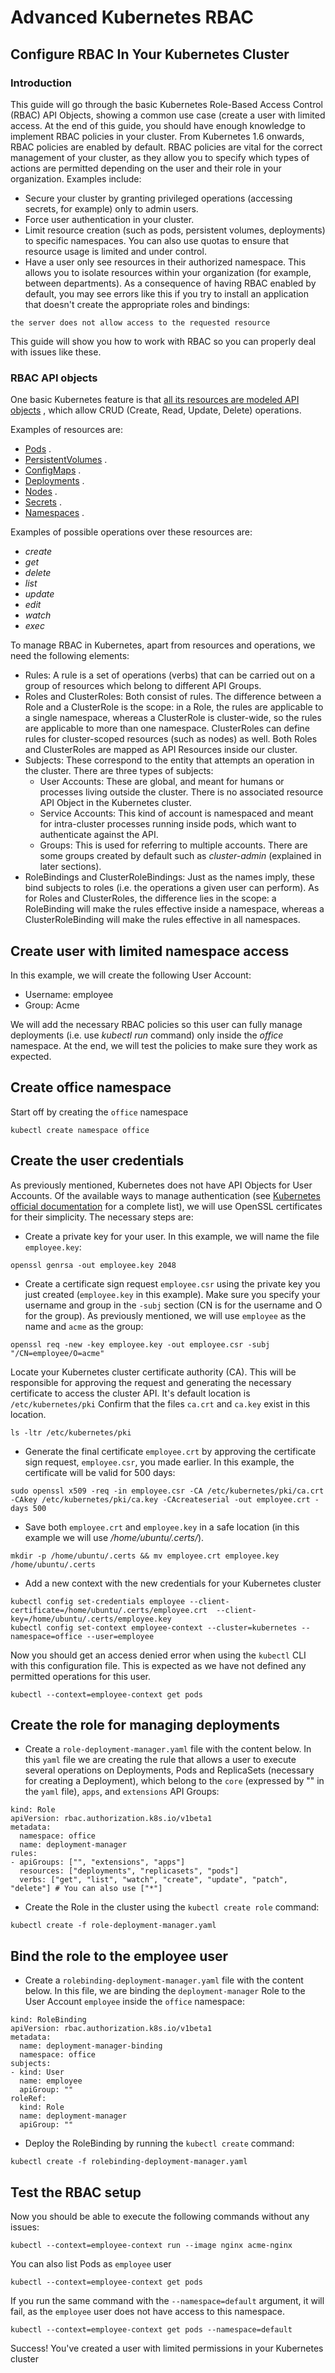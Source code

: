 # Advanced Kubernetes RBAC
## Configure RBAC In Your Kubernetes Cluster
### Introduction
This guide will go through the basic Kubernetes Role-Based Access Control (RBAC) API Objects, showing a common use case (create a user with limited access. At the end of this guide, you should have enough knowledge to implement RBAC policies in your cluster. 
From Kubernetes 1.6 onwards, RBAC policies are enabled by default. RBAC policies are vital for the correct management of your cluster, as they allow you to specify which types of actions are permitted depending on the user and their role in your organization. Examples include:
* Secure your cluster by granting privileged operations (accessing secrets, for example) only to admin users.
* Force user authentication in your cluster.
* Limit resource creation (such as pods, persistent volumes, deployments) to specific namespaces. You can also use quotas to ensure that resource usage is limited and under control.
* Have a user only see resources in their authorized namespace. This allows you to isolate resources within your organization (for example, between departments).
As a consequence of having RBAC enabled by default, you may see errors like this if you try to install an application that doesn't create the appropriate roles and bindings:
```
the server does not allow access to the requested resource
```

This guide will show you how to work with RBAC so you can properly deal with issues like these. 

### RBAC API objects
One basic Kubernetes feature is that  [all its resources are modeled API objects](https://kubernetes.io/docs/concepts/overview/working-with-objects/kubernetes-objects/) , which allow CRUD (Create, Read, Update, Delete) operations. 

Examples of resources are:
*  [Pods](https://kubernetes.io/docs/concepts/workloads/pods/pod/) .
*  [PersistentVolumes](https://kubernetes.io/docs/concepts/storage/volumes/) .
*  [ConfigMaps](https://kubernetes.io/docs/tasks/configure-pod-container/configmap/) .
*  [Deployments](https://kubernetes.io/docs/concepts/workloads/controllers/deployment/) .
*  [Nodes](https://kubernetes.io/docs/concepts/architecture/nodes/) .
*  [Secrets](https://kubernetes.io/docs/concepts/configuration/secret/) .
*  [Namespaces](https://kubernetes.io/docs/user-guide/namespaces/) .

Examples of possible operations over these resources are:
* *create*
* *get*
* *delete*
* *list*
* *update*
* *edit*
* *watch*
* *exec*

To manage RBAC in Kubernetes, apart from resources and operations, we need the following elements:
* Rules: A rule is a set of operations (verbs) that can be carried out on a group of resources which belong to different API Groups.
* Roles and ClusterRoles: Both consist of rules. The difference between a Role and a ClusterRole is the scope: in a Role, the rules are applicable to a single namespace, whereas a ClusterRole is cluster-wide, so the rules are applicable to more than one namespace. ClusterRoles can define rules for cluster-scoped resources (such as nodes) as well. Both Roles and ClusterRoles are mapped as API Resources inside our cluster.
* Subjects: These correspond to the entity that attempts an operation in the cluster. There are three types of subjects:
	* User Accounts: These are global, and meant for humans or processes living outside the cluster. There is no associated resource API Object in the Kubernetes cluster.
	* Service Accounts: This kind of account is namespaced and meant for intra-cluster processes running inside pods, which want to authenticate against the API.
	* Groups: This is used for referring to multiple accounts. There are some groups created by default such as *cluster-admin* (explained in later sections).
* RoleBindings and ClusterRoleBindings: Just as the names imply, these bind subjects to roles (i.e. the operations a given user can perform). As for Roles and ClusterRoles, the difference lies in the scope: a RoleBinding will make the rules effective inside a namespace, whereas a ClusterRoleBinding will make the rules effective in all namespaces.

## Create user with limited namespace access
In this example, we will create the following User Account:
* Username: employee
* Group: Acme

We will add the necessary RBAC policies so this user can fully manage deployments (i.e. use *kubectl run* command) only inside the *office* namespace. At the end, we will test the policies to make sure they work as expected.

## Create office namespace
Start off by creating the `office` namespace

```
kubectl create namespace office
```

## Create the user credentials
As previously mentioned, Kubernetes does not have API Objects for User Accounts. Of the available ways to manage authentication (see  [Kubernetes official documentation](https://kubernetes.io/docs/admin/authentication)  for a complete list), we will use OpenSSL certificates for their simplicity. The necessary steps are:
* Create a private key for your user. In this example, we will name the file `employee.key`:

```
openssl genrsa -out employee.key 2048
```

* Create a certificate sign request `employee.csr` using the private key you just created (`employee.key` in this example). Make sure you specify your username and group in the `-subj` section (CN is for the username and O for the group). As previously mentioned, we will use `employee` as the name and `acme` as the group:

```
openssl req -new -key employee.key -out employee.csr -subj "/CN=employee/O=acme"
```

Locate your Kubernetes cluster certificate authority (CA). This will be responsible for approving the request and generating the necessary certificate to access the cluster API. It's default location is `/etc/kubernetes/pki`
Confirm that the files `ca.crt` and `ca.key` exist in this location.

```
ls -ltr /etc/kubernetes/pki
```

* Generate the final certificate `employee.crt` by approving the certificate sign request, `employee.csr`, you made earlier. In this example, the certificate will be valid for 500 days:

```
sudo openssl x509 -req -in employee.csr -CA /etc/kubernetes/pki/ca.crt -CAkey /etc/kubernetes/pki/ca.key -CAcreateserial -out employee.crt -days 500
```

* Save both `employee.crt` and `employee.key` in a safe location (in this example we will use */home/ubuntu/.certs/*).

```
mkdir -p /home/ubuntu/.certs && mv employee.crt employee.key /home/ubuntu/.certs
```

* Add a new context with the new credentials for your Kubernetes cluster

```
kubectl config set-credentials employee --client-certificate=/home/ubuntu/.certs/employee.crt  --client-key=/home/ubuntu/.certs/employee.key
kubectl config set-context employee-context --cluster=kubernetes --namespace=office --user=employee
```

Now you should get an access denied error when using the `kubectl` CLI with this configuration file. This is expected as we have not defined any permitted operations for this user.

```
kubectl --context=employee-context get pods
```

## Create the role for managing deployments

* Create a `role-deployment-manager.yaml` file with the content below. In this `yaml` file we are creating the rule that allows a user to execute several operations on Deployments, Pods and ReplicaSets (necessary for creating a Deployment), which belong to the `core` (expressed by "" in the `yaml` file), `apps`, and `extensions` API Groups:

```
kind: Role
apiVersion: rbac.authorization.k8s.io/v1beta1
metadata:
  namespace: office
  name: deployment-manager
rules:
- apiGroups: ["", "extensions", "apps"]
  resources: ["deployments", "replicasets", "pods"]
  verbs: ["get", "list", "watch", "create", "update", "patch", "delete"] # You can also use ["*"]
```

* Create the Role in the cluster using the `kubectl create role` command:
```
kubectl create -f role-deployment-manager.yaml
```

## Bind the role to the employee user
* Create a `rolebinding-deployment-manager.yaml` file with the content below. In this file, we are binding the `deployment-manager` Role to the User Account `employee` inside the `office` namespace:

```
kind: RoleBinding
apiVersion: rbac.authorization.k8s.io/v1beta1
metadata:
  name: deployment-manager-binding
  namespace: office
subjects:
- kind: User
  name: employee
  apiGroup: ""
roleRef:
  kind: Role
  name: deployment-manager
  apiGroup: ""
```

* Deploy the RoleBinding by running the `kubectl create` command:

```
kubectl create -f rolebinding-deployment-manager.yaml
```

## Test the RBAC setup 
Now you should be able to execute the following commands without any issues:

```
kubectl --context=employee-context run --image nginx acme-nginx
```

You can also list Pods as `employee` user

```
kubectl --context=employee-context get pods
```

If you run the same command with the `--namespace=default` argument, it will fail, as the `employee` user does not have access to this namespace.

```
kubectl --context=employee-context get pods --namespace=default
```

Success! You've created a user with limited permissions in your Kubernetes cluster
